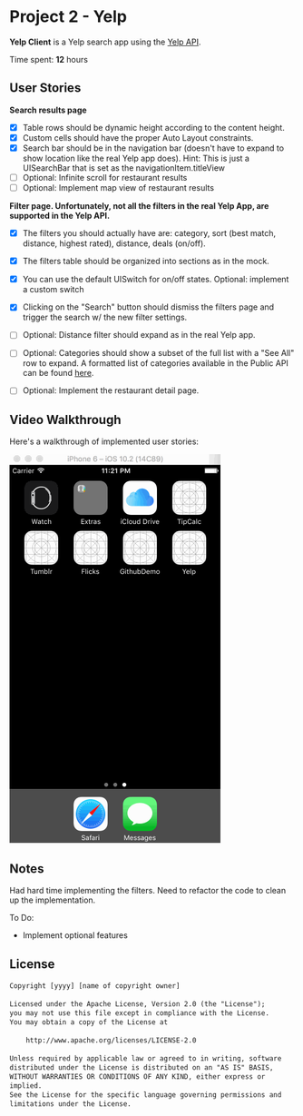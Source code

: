 
# Project 2 - Yelp

**Yelp Client** is a Yelp search app using the [Yelp API](http://www.yelp.com/developers/documentation/v2/search_api).

Time spent: **12** hours

## User Stories

**Search results page**
- [x] Table rows should be dynamic height according to the content height.
- [x] Custom cells should have the proper Auto Layout constraints.
- [x] Search bar should be in the navigation bar (doesn't have to expand to show location like the real Yelp app does).
Hint: This is just a UISearchBar that is set as the navigationItem.titleView
- [ ] Optional: Infinite scroll for restaurant results
- [ ] Optional: Implement map view of restaurant results

**Filter page. Unfortunately, not all the filters in the real Yelp App, are supported in the Yelp API.**
- [x] The filters you should actually have are: category, sort (best match, distance, highest rated), distance, deals (on/off).
- [x] The filters table should be organized into sections as in the mock.
- [x] You can use the default UISwitch for on/off states. Optional: implement a custom switch
- [x] Clicking on the "Search" button should dismiss the filters page and trigger the search w/ the new filter settings.
- [ ] Optional: Distance filter should expand as in the real Yelp app.
- [ ] Optional: Categories should show a subset of the full list with a "See All" row to expand.
A formatted list of categories available in the Public API can be found [here](https://gist.github.com/timothy1ee/e23415fa468c76e84fb3).
- [ ] Optional: Implement the restaurant detail page.


## Video Walkthrough

Here's a walkthrough of implemented user stories:

![](./Yelp.gif)


## Notes

Had hard time implementing the filters. Need to refactor the code to clean up the implementation.

To Do:
- Implement optional features


## License

    Copyright [yyyy] [name of copyright owner]

    Licensed under the Apache License, Version 2.0 (the "License");
    you may not use this file except in compliance with the License.
    You may obtain a copy of the License at

        http://www.apache.org/licenses/LICENSE-2.0

    Unless required by applicable law or agreed to in writing, software
    distributed under the License is distributed on an "AS IS" BASIS,
    WITHOUT WARRANTIES OR CONDITIONS OF ANY KIND, either express or implied.
    See the License for the specific language governing permissions and
    limitations under the License.
